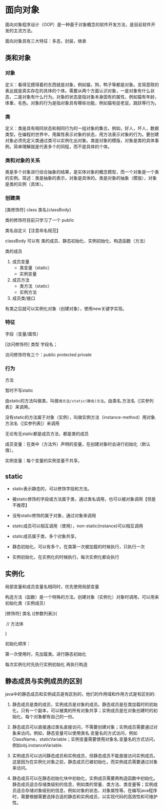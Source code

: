 # 面向对象

面向对象程序设计（OOP）是一种基于对象概念的软件开发方法，是目前软件开发的主流方法。

面向对象具有三大特征：多态，封装，继承

## 类和对象

### 对象

定义：看得见摸得着的东西就是对象，例如猫，狗，鸭子等都是对象。言简意赅的表达就是真实存在的具体的个体。需要从两个方面认识对象，一是对象有什么状态，二是对象有什么行为。对象的状态是指对象本身固有的属性，例如猫有年龄，体重，毛色。对象的行为是指对象具有哪些功能，例如猫有捉老鼠，跳跃等行为。

### 类

定义：类是具有相同状态和相同行为的一组对象的集合。例如，好人，坏人，数据类型。在编程的世界中，用属性表示对象的状态，用方法表示对象的行为。要创建对象必须先定义类通过类可以实例化出对象。类是对象的模版，对象是类的具体事例。简单理解就是代表多个的同程，而不是具体的个体。

### 类和对象的关系

类是多个对象进行综合抽象的结果，是实体对象的概念模型，而一个对象是一个类的实例。简述：类是抽象的表示，对象是具体的。类是对象的抽象（模版），对象是类的实例（具体）。

### 创建类

[类修饰符] class 类名{classBody}

类的修饰符目前只学习了一个 public

类名自定义【注意命名规范】

classBody 可以有 类的成员、静态初始化、实例初始化、构造函数（方法）

类的成员

1. 成员变量
   - 类变量（static）
   - 实例变量
2. 成员方法
   - 类方法（static）
   - 实例方法
3. 成员类/接口

有类之后就可以实例化对象（创建对象），使用new关键字实现。

### 特征

字段（变量/属性）

[访问修饰符] 类型 字段名；

访问修饰符有三个：public protected private

### 行为

方法

暂时不写static

由static的方法叫做类，叫做`类方法/static(静态)方法`。由类名.方法名（[实参列表]）来调用。

没有static的方法属于对象（实例），叫做实例方法（instance-method）用对象.方法名（[实参列表]）来调用

无论有无static都是成员方法，都是类的成员

成员变量：在类中（方法外）声明的变量，在创建对象时会进行初始化（默认值）。

实例变量：每个变量的实例变量不共享。

## static

- static表示静态的，可以修饰字段和方法。

- 被static修饰的字段或方法属于类，通过类名调用，也可以被对象调用【但是不推荐】

- 没有static修饰的属于对象，通过对象来调用

- static成员可以相互调用（使用），non-static(instance)可以相互调用

- static成员属于类，多个对象共享。

- 静态初始化，可以有多个。在类第一次被加载的时候执行，只执行一次

- 实例初始化，在实例化的时候执行。每次实例化都会执行

## 实例化

局部变量和成员变量名相同时，优先使用局部变量

构造方法（函数）是一个特殊的方法。创建对象（实例化）对象时调用，可以用来初始化类（实例成员）

[修饰符] 类名 ([参数列表]){

​		// 方法体

}

初始化顺序：

第一次使用时，先加载类。进行静态初始化

每次实例化时先执行实例初始化 再执行构造

## 静态成员与实例成员的区别

java中的静态成员和实例成员是有区别的，他们的作用域和作用方式是有区别的:

1. 静态成员是类的成员，实例成员是对象的成员。静态成员是在类加载时的初始化，只有一个副本，可以被类的所有对象共享；实例成员是在对象创建时的初始化，每个对象都有自己的一份。
2. 静态成员可以直接通过类名直接访问，不需要创建对象；实例成员需要通过对象来访问。例如，静态变量可以使用类名.变量名的方式访问，例如ClassName，staticVariable；实例变量需要使用对象名.变量名的方式访问，例如obj.instanceVariable.

3. 实例成员可以访问静态成员和实例成员，但静态成员不能直接访问实例成员。这是因为在实例化对象之前，静态成员已被初始化，而实例成员需要通过对象来访问。
4. 静态成员可以在静态初始化块中初始化，实例成员需要再构造函数中初始化。静态成员适合存储类级别的信息，例如类的常量、类方法、类变量等；实例成员适合存储对象级别的信息，例如对象的状态，对象属性等。在编写java程序时，需要根据需要选择合适的静态和实例成员，以实现代码的高效性和可维护性。